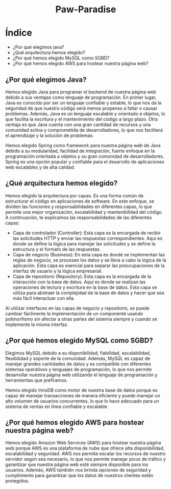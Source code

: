<h1 style="text-align: center">Paw-Paradise</h1>

# Índice

- ¿Por qué elegimos java?
- ¿Qué arquitectura hemos elegido?
- ¿Por qué hemos elegido MySQL como SGBD?
- ¿Por qué hemos elegido AWS para hostear nuestra página web?

## ¿Por qué elegimos Java?

Hemos elegido Java para programar el backend de nuestra página web debido a sus ventajas como lenguaje de programación. En primer lugar, Java es conocido por ser un lenguaje confiable y estable, lo que nos da la seguridad de que nuestro código será menos propenso a fallar o causar problemas. Además, Java es un lenguaje escalable y orientado a objetos, lo que facilita la escritura y el mantenimiento del código a largo plazo. Otra ventaja es que Java cuenta con una gran cantidad de recursos y una comunidad activa y comprometida de desarrolladores, lo que nos facilitará el aprendizaje y la solución de problemas.

Hemos elegido Spring como framework para nuestra página web de Java debido a su modularidad, facilidad de integración, fuerte enfoque en la programación orientada a objetos y su gran comunidad de desarrolladores. Spring es una opción popular y confiable para el desarrollo de aplicaciones web escalables y de alta calidad.

## ¿Qué arquitectura hemos elegido?

Hemos elegido la arquitectura por capas. Es una forma común de estructurar el código en aplicaciones de software. En este enfoque, se dividen las funciones y responsabilidades en diferentes capas, lo que permite una mejor organización, escalabilidad y mantenibilidad del código. A continuación, te explicamos las responsabilidades de las diferentes capas:

- Capa de controlador (Controller): Esta capa es la encargada de recibir las solicitudes HTTP y enviar las respuestas correspondientes. Aquí es donde se define la lógica para manejar las solicitudes y se define la estructura y el formato de las respuestas.
- Capa de negocio (Business): En esta capa es donde se implementan las reglas de negocio, se procesan los datos y se lleva a cabo la lógica de la aplicación. Esta capa es esencial para separar las preocupaciones de la interfaz de usuario y la lógica empresarial.
- Capa de repositorio (Repository): Esta capa es la encargada de la interacción con la base de datos. Aquí es donde se realizan las operaciones de lectura y escritura en la base de datos. Esta capa se utiliza para abstraer la complejidad de la base de datos y hacer que sea más fácil interactuar con ella.

Al utilizar interfaces en las capas de negocio y repositorio, se puede cambiar fácilmente la implementación de un componente usando polimorfismo sin afectar a otras partes del sistema siempre y cuando se implemente la misma interfaz.

## ¿Por qué hemos elegido MySQL como SGBD?

Elegimos MySQL debido a su disponibilidad, fiabilidad, escalabilidad, flexibilidad y soporte de la comunidad. Además, MySQL es capaz de manejar grandes cantidades de datos y es compatible con diferentes sistemas operativos y lenguajes de programación, lo que nos permite desarrollar nuestra página web utilizando el lenguaje de programación y herramientas que prefiramos.

Hemos elegido InnoDB como motor de nuestra base de datos porque es capaz de manejar transacciones de manera eficiente y puede manejar un alto volumen de usuarios concurrentes, lo que lo hace adecuado para un sistema de ventas en línea confiable y escalable.

## ¿Por qué hemos elegido AWS para hostear nuestra página web?

Hemos elegido Amazon Web Services (AWS) para hostear nuestra página web porque AWS es una plataforma de nube que ofrece alta disponibilidad, escalabilidad y seguridad. AWS nos permite escalar los recursos de nuestro servidor según sea necesario, lo que nos permite manejar picos de tráfico y garantizar que nuestra página web esté siempre disponible para los usuarios. Además, AWS también nos brinda opciones de seguridad y cumplimiento para garantizar que los datos de nuestros clientes estén protegidos.
